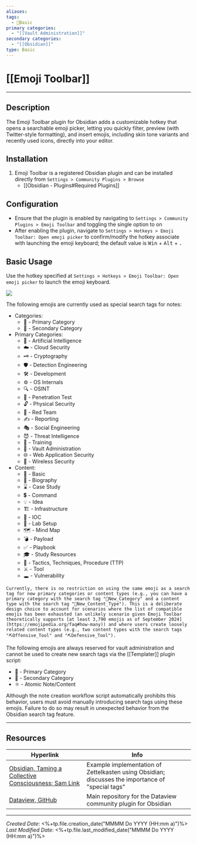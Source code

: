 ```yaml
---
aliases:
tags:
  - 📝Basic
primary categories:
  - "[[Vault Administration]]"
secondary categories:
  - "[[Obsidian]]"
type: Basic
---
```

# [[Emoji Toolbar]]

***

## Description

The Emoji Toolbar plugin for Obsidian adds a customizable hotkey that opens a searchable emoji picker, letting you quickly filter, preview (with Twitter-style formatting), and insert emojis, including skin tone variants and recently used icons, directly into your editor.

## Installation

1. Emoji Toolbar is a registered Obsidian plugin and can be installed directly from `Settings > Community Plugins > Browse`
	* [[Obsidian - Plugins#Required Plugins]]

## Configuration

* Ensure that the plugin is enabled by navigating to `Settings > Community Plugins > Emoji Toolbar` and toggling the single option to on
* After enabling the plugin, navigate to `Settings > Hotkeys > Emoji Toolbar: Open emoji picker` to confirm/modify the hotkey associate with launching the emoji keyboard; the default value is <kbd>Win</kbd> + <kbd>Alt</kbd> + <kbd>.</kbd>

## Basic Usage

Use the hotkey specified at `Settings > Hotkeys > Emoji Toolbar: Open emoji picker` to launch the emoji keyboard.

![](https://raw.githubusercontent.com/oliveryh/obsidian-emoji-toolbar/main/demo/demo.gif)

The following emojis are currently used as special search tags for notes:
* Categories:
	* 🥇 - Primary Category
	* 🥈 - Secondary Category
* Primary Categories:
	* 🧠 - Artificial Intelligence
	* ☁️ - Cloud Security
	* 🗝️ - Cryptography
	* 🛡️ - Detection Engineering
	* 🛠️ - Development
	* ⚙️ - OS Internals
	* 🔍 - OSINT
	* 🎯 - Penetration Test
	* 🔓 - Physical Security
	* 🔴 - Red Team
	* ✍️ - Reporting
	* 🎭 - Social Engineering
	* 😈 - Threat Intelligence
	* 🎒 - Training
	* 🏦 - Vault Administration
	* 🌐 - Web Application Security
	* 📶 - Wireless Security
*  Content:
	* 📝 - Basic
	* 👤 - Biography
	* ⌛ - Case Study
	* 💲 - Command
	* 💡 - Idea
	* 🏗️ - Infrastructure
	* 👣 - IOC
	* 🧪 - Lab Setup
	* 🗺️ - Mind Map
	* 💣 - Payload
	* ✅ - Playbook
	* 🎓 - Study Resources
	* 📕 - Tactics, Techniques, Procedure (TTP)
	* ⚔️ - Tool
	* 🕳️ - Vulnerability

```ad-info
Currently, there is no restriction on using the same emoji as a search tag for new primary categories or content types (e.g., you can have a primary category with the search tag "💯New_Category" and a content type with the search tag "💯New_Content_Type"). This is a deliberate design choice to account for scenarios where the list of compatible emojis has been exhausted (an unlikely scenario given Emoji Toolbar theoretically supports [at least 3,790 emojis as of September 2024](https://emojipedia.org/faq#how-many)) and where users create loosely related content types (e.g., two content types with the search tags "⛏️Offensive_Tool" and "⛏️Defensive_Tool").
```

The following emojis are always reserved for vault administration and cannot be used to create new search tags via the [[Templater]] plugin script:

* 🥇 - Primary Category
* 🥈 - Secondary Category
* ⚛️ - Atomic Note/Content

Although the note creation workflow script automatically prohibits this behavior, users must avoid manually introducing search tags using these emojis. Failure to do so may result in unexpected behavior from the Obsidian search tag feature.

***

## Resources

| Hyperlink                                                                                                                       | Info                                                                                              |
| ------------------------------------------------------------------------------------------------------------------------------- | ------------------------------------------------------------------------------------------------- |
| [Obsidian, Taming a Collective Consciousness; Sam Link](https://trustedsec.com/blog/obsidian-taming-a-collective-consciousness) | Example implementation of Zettelkasten using Obsidian; discusses the importance of "special tags" |
| [Dataview, GitHub](https://github.com/blacksmithgu/obsidian-dataview)                                                           | Main repository for the Dataview community plugin for Obsidian                                    |

***

*Created Date*: <%+tp.file.creation_date("MMMM Do YYYY (HH:mm a)")%>  
*Last Modified Date*: <%+tp.file.last_modified_date("MMMM Do YYYY (HH:mm a)")%>
